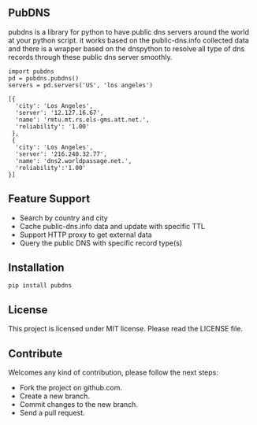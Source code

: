 ## PubDNS
pubdns is a library for python to have public dns servers around the world at your python script. it works based on the public-dns.info collected data and there is a wrapper based on the dnspython to resolve all type of dns records through these public dns server smoothly.

```
import pubdns
pd = pubdns.pubdns()
servers = pd.servers('US', 'los angeles')
```
```
[{
  'city': 'Los Angeles',
  'server': '12.127.16.67',
  'name': 'rmtu.mt.rs.els-gms.att.net.',
  'reliability': '1.00'
 },
 {
  'city': 'Los Angeles',
  'server': '216.240.32.77',
  'name': 'dns2.worldpassage.net.',
  'reliability':'1.00'
}]
```
## Feature Support

- Search by country and city
- Cache public-dns.info data and update with specific TTL
- Support HTTP proxy to get external data
- Query the public DNS with specific record type(s)

## Installation

```
pip install pubdns
```

## License
This project is licensed under MIT license. Please read the LICENSE file.


## Contribute
Welcomes any kind of contribution, please follow the next steps:

- Fork the project on github.com.
- Create a new branch.
- Commit changes to the new branch.
- Send a pull request.
